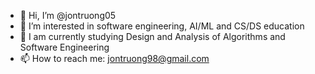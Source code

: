 - 👋 Hi, I’m @jontruong05
- 👀 I’m interested in software engineering, AI/ML and CS/DS education
- 🌱 I am currently studying Design and Analysis of Algorithms and Software Engineering
- 📫 How to reach me: jontruong98@gmail.com 

<!---
jontruong05/jontruong05 is a ✨ special ✨ repository because its `README.md` (this file) appears on your GitHub profile.
You can click the Preview link to take a look at your changes.
--->
